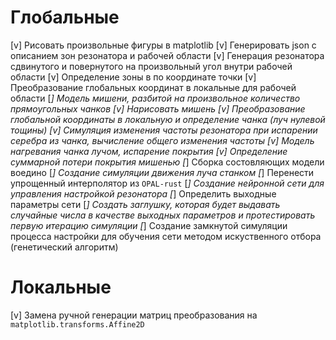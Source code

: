 # Глобальные

[v] Рисовать произвольные фигуры в matplotlib
[v] Генерировать json с описанием зон резонатора и рабочей области
[v] Генерация резонатора сдвинутого и повернутого на произвольный угол внутри рабочей области
[v] Определение зоны в по координате точки
[v] Преобразование глобальных координат в локальные для рабочей области
[_] Модель мишени, разбитой на произвольное количество прямоугольных чанков
    [v] Нарисовать мишень
    [v] Преобразование глобальной координаты в локальную и определение чанка (луч нулевой тощины)
    [v] Симуляция изменения частоты резонатора при испарении серебра из чанка, вычисление общего изменения частоты
    [v] Модель нагревания чанка лучом, испарение покрытия
    [v] Определение суммарной потери покрытия мишенью
    [_] Сборка состовляющих модели воедино
[_] Создание симуляции движения луча станком
    [_] Перенести упрощенный интерполятор из `OPAL-rust`
[_] Создание нейронной сети для управления настройкой резонатора
    [_] Определить выходные параметры сети
    [_] Создать заглушку, которая будет выдавать случайные числа в качестве выходных параметров и протестировать первую итерацию симуляции
[_] Создание замкнутой симуляции процесса настройки для обучения сети методом искуственного отбора (генетический алгоритм)

# Локальные
[v] Замена ручной генерации матриц преобразования на `matplotlib.transforms.Affine2D`
